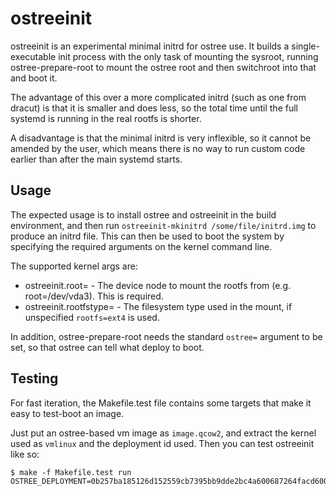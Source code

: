 # ostreeinit

ostreeinit is an experimental minimal initrd for ostree use. It builds
a single-executable init process with the only task of mounting the
sysroot, running ostree-prepare-root to mount the ostree root and then
switchroot into that and boot it.

The advantage of this over a more complicated initrd (such as one from
dracut) is that it is smaller and does less, so the total time until
the full systemd is running in the real rootfs is shorter.

A disadvantage is that the minimal initrd is very inflexible, so it
cannot be amended by the user, which means there is no way to run
custom code earlier than after the main systemd starts.

## Usage

The expected usage is to install ostree and ostreeinit in the build
environment, and then run `ostreeinit-mkinitrd /some/file/initrd.img`
to produce an initrd file. This can then be used to boot the system
by specifying the required arguments on the kernel command line.

The supported kernel args are:
 * ostreeinit.root= - The device node to mount the rootfs from (e.g. root=/dev/vda3). This is required.
 * ostreeinit.rootfstype= - The filesystem type used in the mount, if unspecified `rootfs=ext4` is used.

In addition, ostree-prepare-root needs the standard `ostree=` argument
to be set, so that ostree can tell what deploy to boot.

## Testing

For fast iteration, the Makefile.test file contains some targets that
make it easy to test-boot an image.

Just put an ostree-based vm image as `image.qcow2`, and extract the
kernel used as `vmlinux` and the deployment id used. Then you can test
ostreeinit like so:

```
$ make -f Makefile.test run OSTREE_DEPLOYMENT=0b257ba185126d152559cb7395bb9dde2bc4a600687264facd600eebe504eca5
```

